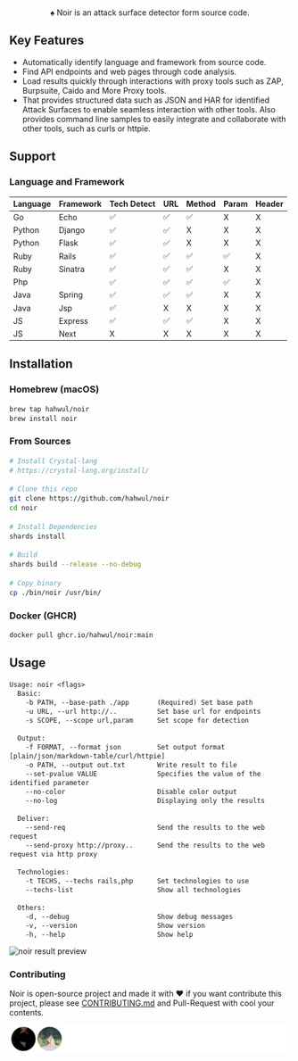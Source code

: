 <div align="center">
  <img src="https://github.com/hahwul/noir/assets/13212227/d4e3d075-9cb0-4ca2-b577-958bfab6ca59" alt="" width="600px;">
  <p>♠️ Noir is an attack surface detector form source code.</p>
</div>

## Key Features
- Automatically identify language and framework from source code.
- Find API endpoints and web pages through code analysis.
- Load results quickly through interactions with proxy tools such as ZAP, Burpsuite, Caido and More Proxy tools.
- That provides structured data such as JSON and HAR for identified Attack Surfaces to enable seamless interaction with other tools. Also provides command line samples to easily integrate and collaborate with other tools, such as curls or httpie.

## Support
### Language and Framework

| Language | Framework | Tech Detect | URL | Method | Param | Header |
|----------|-----------|-------------|-----|--------|-------|--------|
| Go       | Echo      | ✅           | ✅   | ✅      | X     | X      |
| Python   | Django    | ✅           | ✅   | X      | X     | X      |
| Python   | Flask     | ✅           | ✅   | X      | X     | X      |
| Ruby     | Rails     | ✅           | ✅   | ✅      | ✅     | X      |
| Ruby     | Sinatra   | ✅           | ✅   | ✅      | X     | X      |
| Php      |           | ✅           | ✅   | ✅      | ✅     | X      |
| Java     | Spring    | ✅           | ✅   | ✅      | X     | X      |
| Java     | Jsp       | ✅           | X   | X      | X     | X      |
| JS       | Express   | ✅           | ✅   | ✅      | X     | X      |
| JS       | Next      | X           | X   | X      | X     | X      |

## Installation
### Homebrew (macOS)
```bash
brew tap hahwul/noir
brew install noir
```

### From Sources
```bash
# Install Crystal-lang
# https://crystal-lang.org/install/

# Clone this repo
git clone https://github.com/hahwul/noir
cd noir

# Install Dependencies
shards install

# Build
shards build --release --no-debug

# Copy binary
cp ./bin/noir /usr/bin/
```

### Docker (GHCR)
```bash
docker pull ghcr.io/hahwul/noir:main
```

## Usage
```
Usage: noir <flags>
  Basic:
    -b PATH, --base-path ./app       (Required) Set base path
    -u URL, --url http://..          Set base url for endpoints
    -s SCOPE, --scope url,param      Set scope for detection

  Output:
    -f FORMAT, --format json         Set output format [plain/json/markdown-table/curl/httpie]
    -o PATH, --output out.txt        Write result to file
    --set-pvalue VALUE               Specifies the value of the identified parameter
    --no-color                       Disable color output
    --no-log                         Displaying only the results

  Deliver:
    --send-req                       Send the results to the web request
    --send-proxy http://proxy..      Send the results to the web request via http proxy

  Technologies:
    -t TECHS, --techs rails,php      Set technologies to use
    --techs-list                     Show all technologies

  Others:
    -d, --debug                      Show debug messages
    -v, --version                    Show version
    -h, --help                       Show help
```

![noir result preview](https://github.com/hahwul/noir/assets/13212227/1cde6445-eeae-492a-888b-59480aaf9a96)

### Contributing
Noir is open-source project and made it with ❤️ 
if you want contribute this project, please see [CONTRIBUTING.md](./CONTRIBUTING.md) and Pull-Request with cool your contents.

![](./CONTRIBUTORS.svg)
